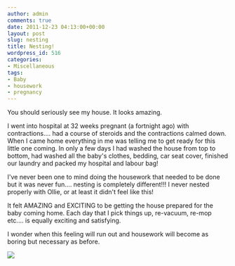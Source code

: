 ```yaml
---
author: admin
comments: true
date: 2011-12-23 04:13:00+00:00
layout: post
slug: nesting
title: Nesting!
wordpress_id: 516
categories:
- Miscellaneous
tags:
- Baby
- housework
- pregnancy
---
```


You should seriously see my house.  It looks amazing.  
  
I went into hospital at 32 weeks pregnant (a fortnight ago) with contractions.... had a course of steroids and the contractions calmed down.  When I came home everything in me was telling me to get ready for this little one coming.  In only a few days I had washed the house from top to bottom, had washed all the baby's clothes, bedding, car seat cover, finished our laundry and packed my hospital and labour bag!  
  
I've never been one to mind doing the housework that needed to be done but it was never fun.... nesting is completely different!!!  I never nested properly with Ollie, or at least it didn't feel like this!  
  
It felt AMAZING and EXCITING to be getting the house prepared for the baby coming home.  Each day that I pick things up, re-vacuum, re-mop etc.... is equally exciting and satisfying.  
  
I wonder when this feeling will run out and housework will become as boring but necessary as before.

![](https://blogger.googleusercontent.com/tracker/251139911615938991-3960199754149397439?l=www.outmumbered.com)
